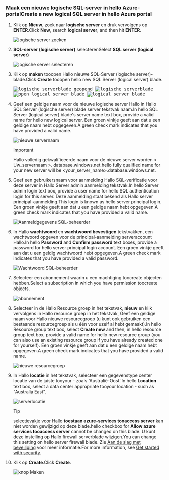 ### <a name="create-a-new-logical-sql-server-in-hello-azure-portal"></a><span data-ttu-id="6dd01-101">Maak een nieuwe logische SQL-server in hello Azure-portal</span><span class="sxs-lookup"><span data-stu-id="6dd01-101">Create a new logical SQL server in hello Azure portal</span></span>

1. <span data-ttu-id="6dd01-102">Klik op **Nieuw**, zoek naar **logische server** en druk vervolgens op **ENTER**.</span><span class="sxs-lookup"><span data-stu-id="6dd01-102">Click **New**, search **logical server**, and then hit **ENTER**.</span></span>

    ![logische server zoeken](./media/sql-data-warehouse-create-logical-server/search-logical-server.png)
2. <span data-ttu-id="6dd01-104">**SQL-server (logische server)** selecteren</span><span class="sxs-lookup"><span data-stu-id="6dd01-104">Select **SQL server (logical server)**</span></span> 

    ![logische server selecteren](./media/sql-data-warehouse-create-logical-server/select-logical-server.png)
  
3. <span data-ttu-id="6dd01-106">Klik op **maken** tooopen Hallo nieuwe SQL-Server (logische server)-blade.</span><span class="sxs-lookup"><span data-stu-id="6dd01-106">Click **Create** tooopen hello new SQL Server (logical server) blade.</span></span>

   <span data-ttu-id="6dd01-107"><kbd>![logische serverblade geopend](./media/sql-data-warehouse-create-logical-server/open-logical-server-blade.png) </kbd> <kbd> ![logische serverblade](./media/sql-data-warehouse-create-logical-server/logical-server-blade.png)</kbd></span><span class="sxs-lookup"><span data-stu-id="6dd01-107"><kbd> ![open logical server blade](./media/sql-data-warehouse-create-logical-server/open-logical-server-blade.png) </kbd> <kbd>![logical server blade](./media/sql-data-warehouse-create-logical-server/logical-server-blade.png) </kbd></span></span>
  
3. <span data-ttu-id="6dd01-108">Geef een geldige naam voor de nieuwe logische server Hallo in Hallo SQL Server (logische server) blade server tekstvak naam.</span><span class="sxs-lookup"><span data-stu-id="6dd01-108">In hello SQL Server (logical server) blade's server name text box, provide a valid name for hello new logical server.</span></span> <span data-ttu-id="6dd01-109">Een groen vinkje geeft aan dat u een geldige naam hebt opgegeven.</span><span class="sxs-lookup"><span data-stu-id="6dd01-109">A green check mark indicates that you have provided a valid name.</span></span>
    
    ![nieuwe servernaam](./media/sql-data-warehouse-create-logical-server/new-name-logical-server.png)

    > [!IMPORTANT]
    > <span data-ttu-id="6dd01-111">Hallo volledig gekwalificeerde naam voor de nieuwe server worden < Uw_servernaam >. database.windows.net.</span><span class="sxs-lookup"><span data-stu-id="6dd01-111">hello fully qualified name for your new server will be <your_server_name>.database.windows.net.</span></span>
    >
    
4. <span data-ttu-id="6dd01-112">Geef een gebruikersnaam voor aanmelding Hallo SQL-verificatie voor deze server in Hallo Server admin aanmelding tekstvak.</span><span class="sxs-lookup"><span data-stu-id="6dd01-112">In hello Server admin login text box, provide a user name for hello SQL authentication login for this server.</span></span> <span data-ttu-id="6dd01-113">Deze aanmelding staat bekend als Hallo server principal-aanmelding.</span><span class="sxs-lookup"><span data-stu-id="6dd01-113">This login is known as hello server principal login.</span></span> <span data-ttu-id="6dd01-114">Een groen vinkje geeft aan dat u een geldige naam hebt opgegeven.</span><span class="sxs-lookup"><span data-stu-id="6dd01-114">A green check mark indicates that you have provided a valid name.</span></span>
    
    ![Aanmeldgegevens SQL-beheerder](./media/sql-data-warehouse-create-logical-server/sql-admin-login.png)
5. <span data-ttu-id="6dd01-116">In Hallo **wachtwoord** en **wachtwoord bevestigen** tekstvakken, een wachtwoord opgeven voor de principal-aanmelding serveraccount Hallo.</span><span class="sxs-lookup"><span data-stu-id="6dd01-116">In hello **Password** and **Confirm password** text boxes, provide a password for hello server principal login account.</span></span> <span data-ttu-id="6dd01-117">Een groen vinkje geeft aan dat u een geldig wachtwoord hebt opgegeven.</span><span class="sxs-lookup"><span data-stu-id="6dd01-117">A green check mark indicates that you have provided a valid password.</span></span>
    
    ![Wachtwoord SQL-beheerder](./media/sql-data-warehouse-create-logical-server/sql-admin-password.png)
6. <span data-ttu-id="6dd01-119">Selecteer een abonnement waarin u een machtiging toocreate objecten hebben.</span><span class="sxs-lookup"><span data-stu-id="6dd01-119">Select a subscription in which you have permission toocreate objects.</span></span>

    ![abonnement](./media/sql-data-warehouse-create-logical-server/subscription.png)
7. <span data-ttu-id="6dd01-121">Selecteer in de Hallo Resource groep in het tekstvak, **nieuw** en klik vervolgens in Hallo resource groep in het tekstvak, Geef een geldige naam voor Hallo nieuwe resourcegroep (u kunt ook gebruiken een bestaande resourcegroep als u één voor uzelf al hebt gemaakt).</span><span class="sxs-lookup"><span data-stu-id="6dd01-121">In hello Resource group text box, select **Create new** and then, in hello resource group text box, provide a valid name for hello new resource group (you can also use an existing resource group if you have already created one for yourself).</span></span> <span data-ttu-id="6dd01-122">Een groen vinkje geeft aan dat u een geldige naam hebt opgegeven.</span><span class="sxs-lookup"><span data-stu-id="6dd01-122">A green check mark indicates that you have provided a valid name.</span></span>

    ![nieuwe resourcegroep](./media/sql-data-warehouse-create-logical-server/new-resource-group.png)

8. <span data-ttu-id="6dd01-124">In Hallo **locatie** in het tekstvak, selecteer een gegevenstype center locatie van de juiste tooyour - zoals 'Australië-Oost'.</span><span class="sxs-lookup"><span data-stu-id="6dd01-124">In hello **Location** text box, select a data center appropriate tooyour location - such as "Australia East".</span></span>
    
    ![serverlocatie](./media/sql-data-warehouse-create-logical-server/server-location.png)
    
    > [!TIP]
    > <span data-ttu-id="6dd01-126">selectievakje voor Hallo **toestaan azure-services tooaccess server** kan niet worden gewijzigd op deze blade.</span><span class="sxs-lookup"><span data-stu-id="6dd01-126">hello checkbox for **Allow azure services tooaccess server** cannot be changed on this blade.</span></span> <span data-ttu-id="6dd01-127">U kunt deze instelling op Hallo firewall serverblade wijzigen.</span><span class="sxs-lookup"><span data-stu-id="6dd01-127">You can change this setting on hello server firewall blade.</span></span> <span data-ttu-id="6dd01-128">Zie [Aan de slag met beveiliging](../articles/sql-database/sql-database-manage-servers-portal.md) voor meer informatie.</span><span class="sxs-lookup"><span data-stu-id="6dd01-128">For more information, see [Get started with security](../articles/sql-database/sql-database-manage-servers-portal.md).</span></span>
    >
    
9. <span data-ttu-id="6dd01-129">Klik op **Create**.</span><span class="sxs-lookup"><span data-stu-id="6dd01-129">Click **Create**.</span></span>

    ![knop Maken](./media/sql-data-warehouse-create-logical-server/create.png)

